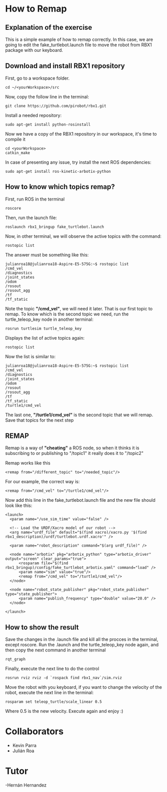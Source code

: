 # How to Remap
## Explanation of the exercise
This is a simple example of how to remap correctly. In this case, we are going to edit the fake_turtlebot.launch file to 
move the robot from RBX1 package with our keyboard.

## Download and install RBX1 repository
First, go to a workspace folder. 

```
cd ~/<yourWorkspace>/src
```

Now, copy the follow line in the terminal:

```
git clone https://github.com/pirobot/rbx1.git
```

Install a needed repository:

```
sudo apt-get install python-rosinstall
```

Now we have a copy of the RBX1 repository in our workspace, it's time to compile it

```
cd <yourWorkspace>
catkin_make
```

In case of presenting any issue, try install the next ROS dependencies:

```
sudo apt-get install ros-kinetic-arbotix-python
```


## How to know which topics remap?

First, run ROS in the terminal

```
roscore
```

Then, run the launch file:

```
roslaunch rbx1_bringup fake_turtlebot.launch
```

Now, in other terminal, we will observe the active topics with the command:

```
rostopic list
```

The answer must be something like this:
```
julianroa18@julianroa18-Aspire-E5-575G:~$ rostopic list
/cmd_vel
/diagnostics
/joint_states
/odom
/rosout
/rosout_agg
/tf
/tf_static
```

Note the topic **"/cmd_vel"**, we will need it later. That is our first topic to remap.
To know which is the second topic we need, run the turtle_teleop_key node in another terminal:

```
rosrun turtlesim turtle_teleop_key
```

Displays the list of active topics again:

```
rostopic list
```

Now the list is similar to:

```
julianroa18@julianroa18-Aspire-E5-575G:~$ rostopic list
/cmd_vel
/diagnostics
/joint_states
/odom
/rosout
/rosout_agg
/tf
/tf_static
/turtle1/cmd_vel
```

The last one, **"/turtle1/cmd_vel"** is the second topic that we will remap.
Save that topics for the next step


## REMAP

Remap is a way of **"cheating"** a ROS node, so when it thinks it is subscribing to or publishing to "/topic1" it really does it 
to "/topic2"

Remap works like this

```
<remap from="/different_topic" to="/needed_topic"/>
```

For our example, the correct way is:

```
<remap from="/cmd_vel" to="/turtle1/cmd_vel"/>
```

Now add this line in the fake_turtlebot.launch file and the new file should look like this:

```
<launch>
  <param name="/use_sim_time" value="false" />

  <!-- Load the URDF/Xacro model of our robot -->
  <arg name="urdf_file" default="$(find xacro)/xacro.py '$(find rbx1_description)/urdf/turtlebot.urdf.xacro'" />
   
  <param name="robot_description" command="$(arg urdf_file)" />
    
  <node name="arbotix" pkg="arbotix_python" type="arbotix_driver" output="screen" clear_params="true">
      <rosparam file="$(find rbx1_bringup)/config/fake_turtlebot_arbotix.yaml" command="load" />
      <param name="sim" value="true"/>
      <remap from="/cmd_vel" to="/turtle1/cmd_vel"/>
  </node>
  
  <node name="robot_state_publisher" pkg="robot_state_publisher" type="state_publisher">
      <param name="publish_frequency" type="double" value="20.0" />
  </node>
  
</launch>
```

## How to show the result

Save the changes in the .launch file and kill all the procces in the terminal, except roscore.
Run the .launch and the turtle_teleop_key node again, and then copy the next command in another terminal

```
rqt_graph
```

Finally, execute the next line to do the control

```
rosrun rviz rviz -d `rospack find rbx1_nav`/sim.rviz
```

Move the robot with you keyboard, if you want to change the velocity of the robot, execute the next line in the terminal:

```
rosparam set teleop_turtle/scale_linear 0.5
```

Where 0.5 is the new velocity. Execute again and enjoy :)


# Collaborators
- Kevin Parra 
- Julián Roa

# Tutor
-Hernán Hernandez
